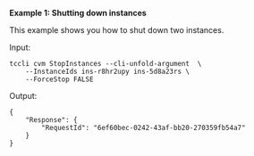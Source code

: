 **Example 1: Shutting down instances**

This example shows you how to shut down two instances.

Input: 

```
tccli cvm StopInstances --cli-unfold-argument  \
    --InstanceIds ins-r8hr2upy ins-5d8a23rs \
    --ForceStop FALSE
```

Output: 
```
{
    "Response": {
        "RequestId": "6ef60bec-0242-43af-bb20-270359fb54a7"
    }
}
```

